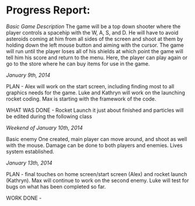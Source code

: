 **Progress Report:**
================
*Basic Game Description*
The game will be a top down shooter where the player controls a spacehip with the W, A, S, and D. He will have to avoid asteroids coming at him from all sides of the screen and shoot at them by holding down the left mouse button and aiming with the cursor.  The game will run until the player loses all of his shields at which point the game will tell him his score and return to the menu.  Here, the player can play again or go to the store where he can buy items for use in the game.

*January 9th, 2014*

PLAN - Alex will work on the start screen, including finding most to all graphics needs for the game. Luke and
Kathryn will work on the launching rocket coding. Max is starting with the framework of the code.

WHAT WAS DONE - Rocket Launch it just about finished and particles will be edited during the following class


*Weekend of January 10th, 2014*

Basic enemy One created, main player can move around, and shoot as well with the mouse. Damage can be done to both players and enemies. Lives system established.


*January 13th, 2014*

PLAN - final touches on home screen/start screen (Alex) and rocket launch (Kathryn). Max will continue to work on the second enemy. Luke will test for bugs on what has been completed so far.

WORK DONE - 
